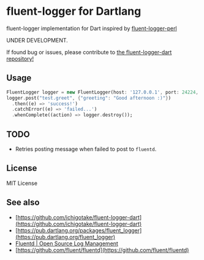 # fluent-logger for Dartlang

fluent-logger implementation for Dart inspired by [fluent-logger-perl](https://github.com/fluent/fluent-logger-perl)

UNDER DEVELOPMENT.

If found bug or issues, please contribute to [the fluent-logger-dart repository!](https://github.com/ichigotake/fluent-logger-dart/issues)

## Usage

``` dart
FluentLogger logger = new FluentLogger(host: '127.0.0.1', port: 24224, timeout: 300);
logger.post("test.greet", {"greeting": "Good afternoon :)"})
  .then((e) => 'success!')
  .catchError((e) => 'failed...')
  .whenComplete((action) => logger.destroy());
```

## TODO

- Retries posting message when failed to post to `fluentd`.

## License

MIT License

## See also

- [https://github.com/ichigotake/fluent-logger-dart](https://github.com/ichigotake/fluent-logger-dart)
- [https://pub.dartlang.org/packages/fluent_logger](https://pub.dartlang.org/fluent_logger)
- [Fluentd | Open Source Log Management](http://www.fluentd.org/)
- [https://github.com/fluent/fluentd](https://github.com/fluent/fluentd)
